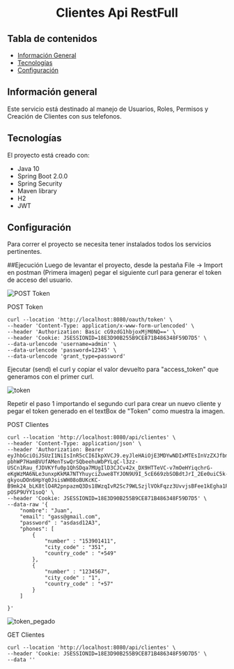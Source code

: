<h1 align="center">Clientes Api RestFull</h1>

## Tabla de contenidos
* [Información General](#general-info)
* [Tecnologías](#technologies)
* [Configuración](#setup)

## Información general
Este servicio está destinado al manejo de Usuarios, Roles, Permisos y Creación de Clientes con sus telefonos.
	
## Tecnologías
El proyecto está creado con:
* Java 10
* Spring Boot 2.0.0
* Spring Security
* Maven library
* H2
* JWT

## Configuración
Para correr el proyecto se necesita tener instalados todos los servicios pertinentes.

##Ejecución
Luego de levantar el proyecto, desde la pestaña File -> Import en postman (Primera imagen) pegar el siguiente curl para generar el token de acceso del usuario.

![POST Token](/Users/gonzalolopez/Documents/Worksplace/spring-boot-apirest-clientes/src/main/resources/images/importarPostman.png)

POST Token
```
curl --location 'http://localhost:8080/oauth/token' \
--header 'Content-Type: application/x-www-form-urlencoded' \
--header 'Authorization: Basic cG9zdG1hbjoxMjM0NQ==' \
--header 'Cookie: JSESSIONID=18E3D90B255B9CE871B486348F59D7D5' \
--data-urlencode 'username=admin' \
--data-urlencode 'password=12345' \
--data-urlencode 'grant_type=password'
```

Ejecutar (send) el curl y copiar el valor devuelto para "access_token" que generamos con el primer curl.

![token](/Users/gonzalolopez/Documents/Worksplace/spring-boot-apirest-clientes/src/main/resources/images/token.png)

Repetir el paso 1 importando el segundo curl para crear un nuevo cliente y pegar el token generado en el textBox de "Token" como muestra la imagen.

POST Clientes
```
curl --location 'http://localhost:8080/api/clientes' \
--header 'Content-Type: application/json' \
--header 'Authorization: Bearer eyJhbGciOiJSUzI1NiIsInR5cCI6IkpXVCJ9.eyJleHAiOjE3MDYwNDIxMTEsInVzZXJfbmFtZSI6ImFkbWluIiwiYXV0aG9yaXRpZXMiOlsiUk9MRV9BRE1JTiIsIlJPTEVfVVNFUiJdLCJqdGkiOiIyZDY3Yjc1ZS0wZmY0LTQ3OTUtODQwOS02Y2IzOTg4YWY2NGQiLCJjbGllbnRfaWQiOiJwb3N0bWFuIiwic2NvcGUiOlsicmVhZCIsIndyaXRlIl19.m5WGT3KP5A_5JhtT6waAIAU4mgRWteZ9FP9KQ-pbhWP7HamBVUfAMenTswQrSQbeehuWbPYLqC-l3zz-USCn1Rau_fJDVKYfu0p1QhSDqa7MUgIlD3CJCv42x_DX9HTTeVC-v7mOeHYiqchrG-eKgWzMA6NLe3unxpKkMA7NTYhuyciZuwe8TYJON9U9I_5cE669zbSOBdtJrI_2Ee0uiC5k-gkyouDOn6HpYq0JsisWH08oBUKcKC-B9mk24_bLK8tlO4R2pnpazmQ3Ds18WzqIvR2Sc79WLSzjlVOkFqzz3UvvjsBFee1kEgha1RMtmGGn7AIfR-pOSP9UYY1soQ' \
--header 'Cookie: JSESSIONID=18E3D90B255B9CE871B486348F59D7D5' \
--data-raw '{
    "nombre": "Juan",
    "email": "gass@gmail.com",
    "password" : "asdasd12A3",
    "phones": [
        {
            "number" : "153901411",
            "city_code" : "351",
            "country_code" : "+549"
        },
        {
            "number" : "1234567",
            "city_code" : "1",
            "country_code" : "+57"
        }
    ]
    
}'
```

![token_pegado](/Users/gonzalolopez/Documents/Worksplace/spring-boot-apirest-clientes/src/main/resources/images/tokennPegado.png)


GET Clientes
```
curl --location 'http://localhost:8080/api/clientes' \
--header 'Cookie: JSESSIONID=18E3D90B255B9CE871B486348F59D7D5' \
--data ''
```